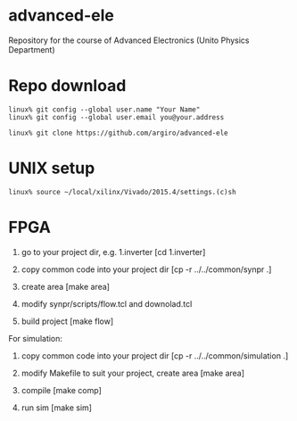 # advanced-ele
Repository for the course of Advanced Electronics (Unito Physics Department)


# Repo download 

```
linux% git config --global user.name "Your Name"
linux% git config --global user.email you@your.address
```

```
linux% git clone https://github.com/argiro/advanced-ele
```

# UNIX setup

```
linux% source ~/local/xilinx/Vivado/2015.4/settings.(c)sh
```


# FPGA

1. go to your project dir, e.g. 1.inverter [cd 1.inverter]

2. copy common code into your project dir [cp -r ../../common/synpr .]

3. create area [make area]

4. modify synpr/scripts/flow.tcl and downolad.tcl

5. build project [make flow]

For simulation:

1. copy common code into your project dir [cp -r ../../common/simulation .]

2. modify Makefile to suit your project, create area [make area]

3. compile [make comp]

4. run sim [make sim]

